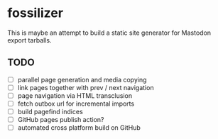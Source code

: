 # fossilizer

This is maybe an attempt to build a static site generator for Mastodon export tarballs.

## TODO

- [ ] parallel page generation and media copying
- [ ] link pages together with prev / next navigation
- [ ] page navigation via HTML transclusion
- [ ] fetch outbox url for incremental imports
- [ ] build pagefind indices
- [ ] GitHub pages publish action?
- [ ] automated cross platform build on GitHub
